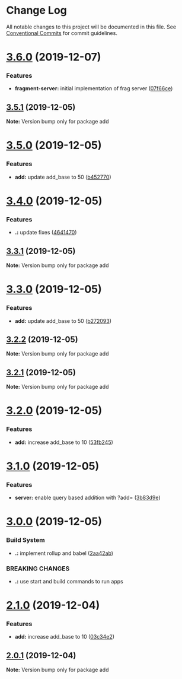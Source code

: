 # Change Log

All notable changes to this project will be documented in this file.
See [Conventional Commits](https://conventionalcommits.org) for commit guidelines.

# [3.6.0](https://github.com/KevinMind/lerna-monorepo-starter/compare/add@3.5.1...add@3.6.0) (2019-12-07)


### Features

* **fragment-server:** initial implementation of frag server ([07f66ce](https://github.com/KevinMind/lerna-monorepo-starter/commit/07f66ce624febeb5a4d41474ef3cd1cd18b8918a))





## [3.5.1](https://github.com/KevinMind/lerna-monorepo-starter/compare/add@3.5.0...add@3.5.1) (2019-12-05)

**Note:** Version bump only for package add





# [3.5.0](https://github.com/KevinMind/lerna-monorepo-starter/compare/add@3.4.0...add@3.5.0) (2019-12-05)


### Features

* **add:** update add_base to 50 ([b452770](https://github.com/KevinMind/lerna-monorepo-starter/commit/b452770712d2848e3b1ba32fb7133f29f9571bef))





# [3.4.0](https://github.com/KevinMind/lerna-monorepo-starter/compare/add@3.3.1...add@3.4.0) (2019-12-05)


### Features

* **.:** update fixes ([4641470](https://github.com/KevinMind/lerna-monorepo-starter/commit/4641470938bde427e3521ec7ac09ea6e3682ac1f))





## [3.3.1](https://github.com/KevinMind/lerna-monorepo-starter/compare/add@3.3.0...add@3.3.1) (2019-12-05)

**Note:** Version bump only for package add





# [3.3.0](https://github.com/KevinMind/lerna-monorepo-starter/compare/add@3.2.2...add@3.3.0) (2019-12-05)


### Features

* **add:** update add_base to 50 ([b272093](https://github.com/KevinMind/lerna-monorepo-starter/commit/b2720931c33880fc4a4a6dd5d51c55f81b8cbcb2))





## [3.2.2](https://github.com/KevinMind/lerna-monorepo-starter/compare/add@3.2.1...add@3.2.2) (2019-12-05)

**Note:** Version bump only for package add





## [3.2.1](https://github.com/KevinMind/lerna-monorepo-starter/compare/add@3.2.0...add@3.2.1) (2019-12-05)

**Note:** Version bump only for package add





# [3.2.0](https://github.com/KevinMind/lerna-monorepo-starter/compare/add@3.1.0...add@3.2.0) (2019-12-05)


### Features

* **add:** increase add_base to 10 ([53fb245](https://github.com/KevinMind/lerna-monorepo-starter/commit/53fb2453af91e93943bc409c78d08657fd1de568))





# [3.1.0](https://github.com/KevinMind/lerna-monorepo-starter/compare/add@3.0.0...add@3.1.0) (2019-12-05)


### Features

* **server:** enable query based addition with ?add=<value> ([3b83d9e](https://github.com/KevinMind/lerna-monorepo-starter/commit/3b83d9e7a4456ebeb8442ecf416e2afba0be999d))





# [3.0.0](https://github.com/KevinMind/lerna-monorepo-starter/compare/add@2.1.0...add@3.0.0) (2019-12-05)


### Build System

* **.:** implement rollup and babel ([2aa42ab](https://github.com/KevinMind/lerna-monorepo-starter/commit/2aa42ab527e8e85dd7225c4239e6ceaf37a0be21))


### BREAKING CHANGES

* **.:** use start and build commands to run apps





# [2.1.0](https://github.com/KevinMind/lerna-monorepo-starter/compare/add@2.0.1...add@2.1.0) (2019-12-04)


### Features

* **add:** increase add_base to 10 ([03c34e2](https://github.com/KevinMind/lerna-monorepo-starter/commit/03c34e2da6061e3e33627aa6075155dcfd9f43e7))





## [2.0.1](https://github.com/KevinMind/lerna-monorepo-starter/compare/add@2.0.0...add@2.0.1) (2019-12-04)

**Note:** Version bump only for package add

